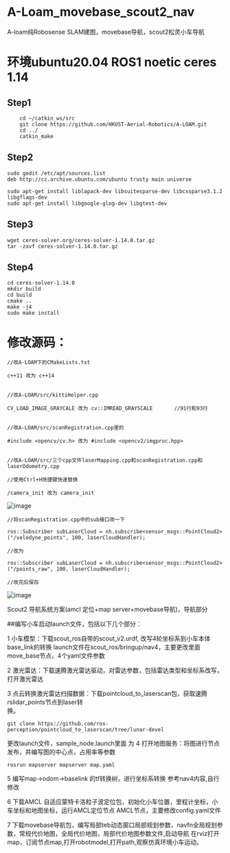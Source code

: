# A-Loam_movebase_scout2_nav
A-loam纯Robosense SLAM建图，movebase导航，scout2松灵小车导航
# 环境ubuntu20.04 ROS1 noetic  ceres 1.14
## Step1
```
    cd ~/catkin_ws/src
    git clone https://github.com/HKUST-Aerial-Robotics/A-LOAM.git
    cd ../
    catkin_make
```
## Step2
```
sudo gedit /etc/apt/sources.list
deb http://cz.archive.ubuntu.com/ubuntu trusty main universe
```
 
```
sudo apt-get install liblapack-dev libsuitesparse-dev libcxsparse3.1.2 libgflags-dev
sudo apt-get install libgoogle-glog-dev libgtest-dev
```
## Step3
```
wget ceres-solver.org/ceres-solver-1.14.0.tar.gz
tar -zxvf ceres-solver-1.14.0.tar.gz
```
## Step4
```
cd ceres-solver-1.14.0 
mkdir build
cd build
cmake .. 
make -j4
sudo make install
```
# 修改源码：
```
//改A-LOAM下的CMakeLists.txt
 
c++11 改为 c++14
 
 
//改A-LOAM/src/kittiHelper.cpp
 
CV_LOAD_IMAGE_GRAYCALE 改为 cv::IMREAD_GRAYSCALE       //91行和93行
 
 
//改A-LOAM/src/scanRegistration.cpp里的
 
#include <opencv/cv.h> 改为 #include <opencv2/imgproc.hpp>
 
 
//改A-LOAM/src/三个cpp文件laserMapping.cpp和scanRegistration.cpp和laserOdometry.cpp
 
//使用Ctrl+H快捷键快速替换
 
/camera_init 改为 camera_init

```
![image](https://github.com/user-attachments/assets/f4731bcb-3e86-4160-b58e-2fb0a7f2e5ef)

```
//将scanRegistration.cpp中的sub接口改一下
 
ros::Subscriber subLaserCloud = nh.subscribe<sensor_msgs::PointCloud2>("/velodyne_points", 100, laserCloudHandler);
 
//改为
 
ros::Subscriber subLaserCloud = nh.subscribe<sensor_msgs::PointCloud2>("/points_raw", 100, laserCloudHandler);
 
//改完后保存
```

![image](https://github.com/user-attachments/assets/f65b4a8f-e2ba-4a7d-930d-1a73fd9fb24d)


Scout2 导航系统方案(amcl 定位+map server+movebase导航)，导航部分

##编写小车启动launch文件，包括以下几个部分：

1 小车模型：下载scout_ros自带的scout_v2.urdf,  改写4轮坐标系到小车本体base_link的转换
launch文件在scout_ros/bringup/nav4，主要更改里面move_base节点，4个yaml文件参数

2 激光雷达：下载速腾激光雷达驱动，对雷达参数，包括雷达类型和坐标系改写，打开激光雷达

3 点云转换激光雷达扫描数据：下载pointcloud_to_laserscan包，获取速腾rslidar_points节点到laser转        
换。
```
git clone https://github.com/ros-perception/pointcloud_to_laserscan/tree/lunar-devel
```
 更改launch文件，sample_node.launch里面 <remap from="cloud_in" to="$(arg camera)/depth_registered/points_processed"/>
 为 <remap from="cloud_in" to="/rslidar_points"/>
4 打开地图服务：将图进行节点发布，并编写图的中心点，占用率等参数
```
rosrun mapserver mapserver map.yaml
```

5 编写map→odom→baselink 的tf转换树，进行坐标系转换
参考nav4内容,自行修改

6 下载AMCL 自适应蒙特卡洛粒子波定位包，初始化小车位置，里程计坐标，小车坐标和地图坐标，运行AMCL定位节点
AMCL节点，主要修改config.yaml文件

 7 下载movebase导航包，编写局部teb动态窗口局部规划参数，navfn全局规划参数，常规代价地图，全局代价地图，局部代价地图参数文件,启动导航
 在rviz打开map，订阅节点map,打开robotmodel,打开path,观察仿真环境小车运动。
